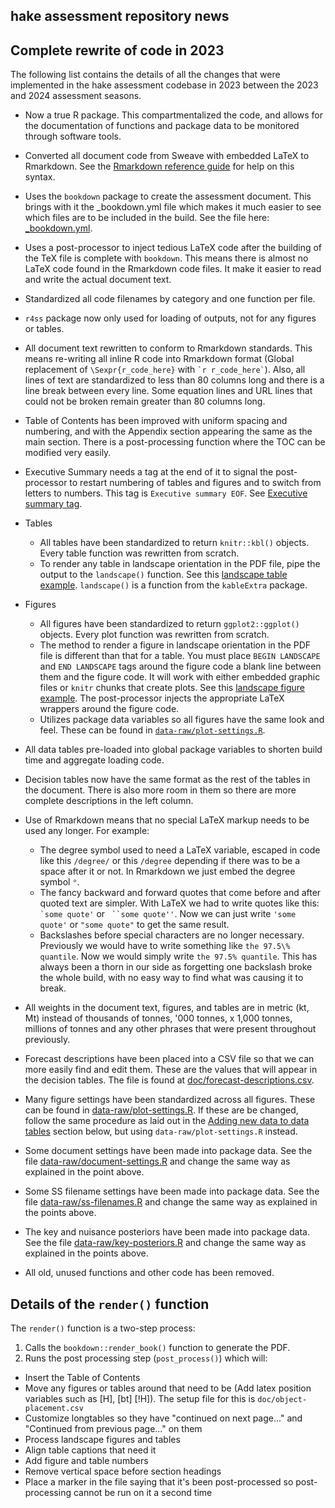 ## hake assessment repository news

## Complete rewrite of code in 2023

The following list contains the details of all the changes that were
implemented in the hake assessment codebase in 2023 between the 2023 and
2024 assessment seasons.

* Now a true R package. This compartmentalized the code, and allows for the
  documentation of functions and package data to be monitored through
  software tools.

* Converted all document code from Sweave with embedded LaTeX to Rmarkdown.
  See the [Rmarkdown reference guide](https://www.rstudio.com/wp-content/uploads/2015/03/rmarkdown-reference.pdf)
  for help on this syntax.

* Uses the `bookdown` package to create the assessment document. This brings
  with it the _bookdown.yml file which makes it much easier to see which
  files are to be included in the build. See the file here:
  [_bookdown.yml](https://github.com/pacific-hake/hake-assessment/blob/package-dev/doc/_bookdown.yml).

* Uses a post-processor to inject tedious LaTeX code after the building
  of the TeX file is complete with `bookdown`. This means there is almost no
  LaTeX code found in the Rmarkdown code files. It make it easier to read
  and write the actual document text.

* Standardized all code filenames by category and one function per file.

* `r4ss` package now only used for loading of outputs, not for any figures
  or tables.

* All document text rewritten to conform to Rmarkdown standards. This means
  re-writing all inline R code into Rmarkdown format (Global replacement of
  `\Sexpr{r_code_here}` with `` `r r_code_here` ``). Also, all lines of text
  are standardized to less than 80 columns long and there is a line break
  between every line. Some equation lines and URL lines that could not
  be broken remain greater than 80 columns long.

* Table of Contents has been improved with uniform spacing and numbering,
  and with the Appendix section appearing the same as the main section.
  There is a post-processing function where the TOC can be modified very
  easily.

* Executive Summary needs a tag at the end of it to signal the post-processor
  to restart numbering of tables and figures and to switch from letters to
  numbers. This tag is `Executive summary EOF`. See
  [Executive summary tag](https://github.com/pacific-hake/hake-assessment/blob/87af60178be68153dc27728935026160fd17a3b7/doc/006-executive-summary.rmd#L832).

* Tables
  - All tables have been standardized to return `knitr::kbl()` objects.
    Every table function was rewritten from scratch.
  - To render any table in landscape orientation in the PDF file, pipe
    the output to the `landscape()` function. See this
    [landscape table example](https://github.com/pacific-hake/hake-assessment/blob/05247ca8fa97e98e84d42db10fd2a45fd4fbfec2/doc/013-tables.rmd#L55).
    `landscape()` is a function from the `kableExtra` package.
    
* Figures
  - All figures have been standardized to return `ggplot2::ggplot()` objects.
    Every plot function was rewritten from scratch.
  - The method to render a figure in landscape orientation in the PDF file
    is different than that for a table. You must place `BEGIN LANDSCAPE` and
    `END LANDSCAPE`  tags around the figure code a blank line between them
    and the figure code. It will work with either embedded graphic files or
    `knitr` chunks that create plots. See this
    [landscape figure example](https://github.com/pacific-hake/hake-assessment/blob/87af60178be68153dc27728935026160fd17a3b7/doc/014-figures.rmd#L32-L36.).
    The post-processor injects the appropriate LaTeX wrappers around the
    figure code.
  - Utilizes package data variables so all figures have the same look and
    feel. These can be found in [`data-raw/plot-settings.R`](https://github.com/pacific-hake/hake-assessment/blob/package-dev/data-raw/plot-settings.R).

* All data tables pre-loaded into global package variables to shorten build
  time and aggregate loading code.

* Decision tables now have the same format as the rest of the tables in the
  document. There is also more room in them so there are more complete
  descriptions in the left column.

* Use of Rmarkdown means that no special LaTeX markup needs to be used any
  longer. For example:
  - The degree symbol used to need a LaTeX variable, escaped in code like
    this `/degree/` or this `/degree` depending if there was to be a space
    after it or not. In Rmarkdown we just embed the degree symbol `°`.
  - The fancy backward and forward quotes that come before and after quoted
    text are simpler. With LaTeX we had to write quotes like this:
    `` `some quote' `` or ```` ``some quote''````. Now we can just write
    `'some quote'` or `"some quote"` to get the same result.
  - Backslashes before special characters are no longer necessary. Previously
    we would have to write something like `the 97.5\% quantile`. Now we would
    simply write `the 97.5% quantile`. This has always been a thorn in our
    side as forgetting one backslash broke the whole build, with no easy way
    to find what was causing it to break.

* All weights in the document text, figures, and tables are in metric (kt, Mt)
  instead of thousands of tonnes, '000 tonnes, x 1,000 tonnes, millions of
  tonnes and any other phrases that were present throughout previously.

* Forecast descriptions have been placed into a CSV file so that we can more
  easily find and edit them. These are the values that will appear in the
  decision tables. The file is found at
  [doc/forecast-descriptions.csv](https://github.com/pacific-hake/hake-assessment/blob/package-dev/doc/forecast-descriptions.csv).

* Many figure settings have been standardized across all figures. These
  can be found in [data-raw/plot-settings.R](https://github.com/pacific-hake/hake-assessment/blob/package-dev/data-raw/plot-settings.R).
  If these are be changed, follow the same procedure as laid out in the
  [Adding new data to data tables](#dt) section below, but using
  `data-raw/plot-settings.R` instead.

* Some document settings have been made into package data. See the file
  [data-raw/document-settings.R](https://github.com/pacific-hake/hake-assessment/blob/package-dev/data-raw/document-settings.R)
  and change the same way as explained in the point above.

* Some SS filename settings have been made into package data. See the file
  [data-raw/ss-filenames.R](https://github.com/pacific-hake/hake-assessment/blob/package-dev/data-raw/ss-filenames.R)
  and change the same way as explained in the points above.

* The key and nuisance posteriors have been made into package data. See the
  file [data-raw/key-posteriors.R](https://github.com/pacific-hake/hake-assessment/blob/package-dev/data-raw/key-posteriors.R)
  and change the same way as explained in the points above.

* All old, unused functions and other code has been removed.

## Details of the `render()` function

The `render()` function is a two-step process:

1. Calls the `bookdown::render_book()` function to generate the PDF.
1. Runs the post processing step (`post_process()`) which will:
  - Insert the Table of Contents
  - Move any figures or tables around that need to be (Add latex
    position variables such as [H], [bt] [!H]). The setup file for this
    is `doc/object-placement.csv`
  - Customize longtables so they have "continued on next page..." and
    "Continued from previous page..." on them
  - Process landscape figures and tables
  - Align table captions that need it
  - Add figure and table numbers
  - Remove vertical space before section headings
  - Place a marker in the file saying that it's been post-processed
    so post-processing cannot be run on it a second time
